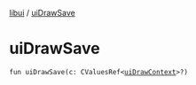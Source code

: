 [libui](README.md) / [uiDrawSave](ui-draw-save.md)

# uiDrawSave

`fun uiDrawSave(c: CValuesRef<`[`uiDrawContext`](ui-draw-context.md)`>?)`
